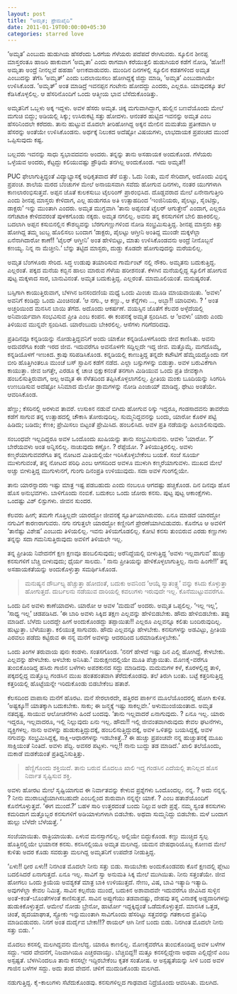 ```yaml
---
layout: post
title: "ಅಮೃತ; ಪ್ರೇಮಖೈದಿ"
date: 2011-01-19T00:00:00+05:30
categories: starred love
---
```

‘ಅಮೃತ’ ಎಂಬುದು ಹುಡುಗಿಯ ಹೆಸರೆಂದು ಓರಗೆಯ ಗೆಳೆಯರು ಪದೆಪದೆ ರೇಗಿಸುವರು. ಸ್ಕೂಲಿನ
ಶೀನಪ್ಪ ಮಾಸ್ತರಂತೂ ಹಾಜರಿ ಹಾಕುವಾಗ ‘ಅಮೃತಾ’ ಎಂದು ರಾಗವಾಗಿ ಕರೆಯುತ್ತಲಿ ಹುಡುಗಿಯರ
ಕಡೆಗೆ ನೋಡಿ, ‘ಹೋ!! ಅಮೃತಾ ಅಂದ್ರೆ ನೀನಲ್ಲವೆ ಹಹಹಾ’ ಅಣಕವಾಡುವರು. ಮುಂದಿನ
ದಿನಗಳಲ್ಲಿ ಸ್ಕೂಲಿನ ಕಡತಗಳಿಂದ ಅಮೃತ ಎಂಬುದನ್ನು ತೆಗೆಸಿ ‘ಅಮೃತ್’ ಎಂದು ಬದಲಾಯಿಸಲು
ಹೋಗಿದ್ದಕ್ಕೆ ಜಿದ್ದು ಮಾಡಿ, ‘ಅಮೃತ’ ಎಂಬುದಾಗಿಯೇ ಉಳಿಸಿಕೊಂಡ. ‘ಅಮೃತ್’ ಅಂತ
ಮಾಡಿದ್ರೆ ಇವನಪ್ಪನ ಗಂಟೇನು ಹೋದದ್ದು ಎಂದರು, ಎಲ್ಲರೂ. ಯಾವುದಕ್ಕೂ ತಲೆ
ಕೆಡಿಸಿಕೊಳ್ಳಲಿಲ್ಲ. ಆ ಹೆಸರಿನೊಂದಿಗೆ ಒಂದು ಆತ್ಮೀಯ ಭಾವ ಬೆಸೆದುಕೊಂಡಿತ್ತು.
<!--more-->
ಅಮೃತನಿಗೆ ಒಬ್ಬಳು ಅಕ್ಕ ಇದ್ದಳು. ಅವಳ ಹೆಸರು ಅಮೃತ. ಚಿಕ್ಕ ಮಗುವಾಗಿದ್ದಾಗ, ಹುಲ್ಲಿನ
ಬಣವೆಯೊಂದು ಮೇಲೆ ಮಗುಚಿ ಬಿದ್ದು; ಅಡಿಯಲ್ಲಿ ಸಿಕ್ಕು; ಉಸಿರುಕಟ್ಟಿ ಸತ್ತು ಹೋದಳು.
ಆನಂತರ ಹುಟ್ಟಿದ ಇವನನ್ನು ಅಮೃತ ಎಂಬ ಹೆಸರಿನಿಂದಲೇ ಕರೆದರು. ತಾನು ಹುಟ್ಟುವ ಮೊದಲೇ
ತೀರಿಹೋಗಿದ್ದ ಅಕ್ಕನ ಮೇಲಿನ ಮಮತೆಯ ಪ್ರತೀಕವಾಗಿ ಆ ಹೆಸರನ್ನು ಅಂತೆಯೇ ಉಳಿಸಿಕೊಂಡನು.
ಅರ್ಥಕ್ಕೆ ನಿಲುಕದ ಅದೆಷ್ಟೋ ವಿಷಯಗಳು, ಲಾಭದಾಯಕ ಪ್ರಪಂಚದ ಮುಂದೆ ಒಪ್ಪಿಸುವುದು ಕಷ್ಟ.

ಬಲ್ಲವರು ಇವನನ್ನು ಸಾಧು ಸ್ವಭಾವದವನು ಅಂದರು. ತನ್ನನ್ನು ತಾನು ಅಸಹಾಯಕ ಅಂದುಕೊಂಡ.
ಗೆಳೆಯರು ಒಳ್ಳೆಯವ ಅಂದರು, ಕೆಟ್ಟದ್ದು ಕಲಿಯುವಷ್ಟು ಪ್ರೌಢಿಮೆ ತನಗಿಲ್ಲ ಅಂದುಕೊಂಡ.
ಇದು ಅಮೃತ!!

PUC ಫೇಲಾಗುತ್ತಿದ್ದಂತೆ ವಿದ್ಯಾಭ್ಯಾಸಕ್ಕೆ ಅಧಿಕೃತವಾದ ತೆರೆ ಬಿತ್ತು. ಓದು ನಿಂತು,
ಮನೆ ಸೇರಿದಾಗ, ಅದೊಂದು ವಿಭಿನ್ನ ಪ್ರಪಂಚ. ಶಾಲೆಯ ಮರದ ಬೆಂಚುಗಳ ಮೇಲೆ ಅನಾಯಸವಾಗಿ
ಸವೆದು ಹೋಗುವ ದಿನಗಳು, ನಂತರ ಯುಗಗಳಾಗಿ ಕಾಣಲಾರಂಭಿಸುತ್ತವೆ. ಅಪ್ಪನ ಜೊತೆ ಕುಲಕಸುಬು
ಟೈಲರಿಂಗ್ ಪ್ರಾರಂಭಿಸಿದ. ದೊಡ್ಡವರಾದ ಮೇಲೆ ಏನೇನಾಗುತ್ತೀರಿ ಎಂದು ಶೀನಪ್ಪ ಮಾಸ್ತರು
ಕೇಳಿದಾಗ, ಎಲ್ಲ ಹುಡುಗರೂ ಅತಿ ಉತ್ಸಾಹದಿಂದ ‘ಇಂಜಿನಿಯರು, ಪೈಲಟ್ಟು, ಸೈಂಟಿಸ್ಟು,
ಡಾಕ್ಟರು’ ಇನ್ನು ಮುಂತಾಗಿ ಎಂದರು. ಅಮೃತ ಮುಗ್ದವಾಗಿ ‘ತಾನು ಅಪ್ಪನಂತೆ ಟೈಲರ್
ಆಗುತ್ತೇನೆ’ ಎಂದಾಗ, ಎಲ್ಲರೂ ನಗೆಚಟಾಕಿ ಕೇಳಿದವರಂತೆ ಪುಳಕಗೊಂಡು ನಕ್ಕರು. ಅಮೃತ
ನಗಲಿಲ್ಲ. ಅವನು ತನ್ನ ಕನಸುಗಳಿಗೆ ಬೇಲಿ ಹಾಕಿರಲಿಲ್ಲ. ಬದಲಾಗಿ ಅಪ್ಪನ ಕಸುಬಿನಲ್ಲಿನ
ಕೌಶಲ್ಯವನ್ನು ಬೆರಗುಗಣ್ಣುಗಳಿಂದ ನೋಡಿ ಸಂಭ್ರಮಿಸುತ್ತಿದ್ದ. ಶೀನಪ್ಪ ಮಾಸ್ತರು ಕಿತ್ತು
ಹೋಗಿದ್ದ ತಮ್ಮ ಜುಬ್ಬ ಹೊಲಿಸಲು ಬಂದಾಗ ‘ಡಾಕ್ಟರು, ಪೈಲಟ್ಟು ಆಗ್ತೀನಿ ಅಂತಿದ್ದ ಮುಂಡೇ
ಮಕ್ಕಳೆಲ್ಲಾ ಏನೆನಾಗಿದಾರೋ ಕಾಣೆ!! ‘ಟೈಲರ್ ಆಗ್ತೀನಿ’ ಅಂತ ಹೇಳಿಬಿಟ್ಟು, ಮಾತು
ಉಳಿಸಿಕೊಂಡವನು ಅಂದ್ರೆ ನೀನೊಬ್ಬನೆ ಕಣಯ್ಯ. ನಿನ್ನ ನಾ ಮೆಚ್ತೀನಿ.‘ ಬೆನ್ನು ತಟ್ಟಿದ
ಮಾಸ್ಟರು, ದುಡ್ಡು ಕೊಡದೇ ಹೋಗುವುದನ್ನು ಮರೆಯಲಿಲ್ಲ.

ಅಮೃತ ಬೆಂಗಳೂರು ಸೇರಿದ. ಸಿದ್ಧ ಉಡುಪು ತಯಾರಿಸುವ ಗಾರ್ಮೆಂಟ್ ನಲ್ಲಿ ನೌಕರಿ. ಅಮೃತನು
ಬದುಕುತ್ತಿದ್ದ. ಎಲ್ಲರಂತೆ. ಪಕ್ಕದ ಮನೆಯ ಕಬ್ಬಿನ ಹಾಲು ಮಾರುವ ಗೆಳೆಯ ಹರೀಶನಂತೆ.
ಕೆಳಗಿನ ಮನೆಯಲ್ಲಿದ್ದ ಸ್ಕೂಲಿಗೆ ಹೋಗುವ ಪುಟ್ಟ ಮಕ್ಕಳಾದ ಸಾರ, ಬಾನುವಿನಂತೆ. ಅಮೃತ
ಬದುಕುತ್ತಿದ್ದ. ಎಲ್ಲರಂತೆ. ಮಾಮೂಲಿಯಂತೆ. ಮನುಷ್ಯರಂತೆ.

ಬಸ್ಸಿಗಾಗಿ ಕಾಯುತ್ತಿರುವಾಗ, ಬೆಳಗಿನ ಜನಸಂದಣಿಯ ಮಧ್ಯೆ ಒಂದು ಮಿಂಚು ಮೂಡಿ
ಮಾಯವಾಯಿತು. ‘ಅವಳು’ ಅವನಿಗೆ ಕಂಡಿದ್ದು ಒಂದು ಮಿಂಚಿನಂತೆ. ‘ಆ ನಗು., ಆ ಕಣ್ಣು., ಆ
ಕೆನ್ನೆಗಳು …, ಅಬ್ಬಾ!! ಯಾರಿವಳು. ? ’ ಅಂತ ಅಚ್ಚರಿಯಿಂದ ಮನಸಿನ ಬಾಯಿ ತೆಗೆದ.
ಅದೊಂದು ಆಕರ್ಷಣೆ. ವಯಸ್ಸಿನ ಜೊತೆಗೆ ಕೆಲವರ ಅಳ್ಳೆದೆಯಲ್ಲಿ ಅನಿವಾರ್ಯವಾಗಿ ಸಂಭವಿಸುವ
ಪ್ರೀತಿ ಎಂಬ ಕಂಪನ. ಈ ಕಂಪನಕ್ಕೆ ಅಮೃತ ಸ್ಪಂದಿಸಿದ. ಆ ‘ಅವಳು’ ಯಾರು ಎಂದು ತಿಳಿಯುವ
ಮುನ್ನವೇ ಸ್ಪಂದಿಸಿದ. ಯಾರೆಂಬುದು ಬೇಕಿರಲಿಲ್ಲ. ಆಸೆಗಳು ಗರಿಗೆದರಿದವು.

ಪ್ರತಿದಿನವೂ ಕನ್ನಡಿಯನ್ನು ನೋಡುತ್ತಿದ್ದವನಿಗೆ ಅಂದು ಯಾಕೋ ಕನ್ನಡಿಯೊಳಗೊಂದು ಜೀವ
ಕಾಣಿಸಿತು. ಅವನು ಅದುವರೆಗೂ ಕಂಡೇ ಇರದ ಜೀವ. ಇದುವರೆಗೂ ಅವನೊಳಗೇ ಸದ್ದಿಲ್ಲದೇ ಇದ್ದ
ಜೀವ. ಮತ್ತೊಮ್ಮೆ. ಮಗದೊಮ್ಮೆ, ಕನ್ನಡಿಯೊಳಗೆ ಇಣುಕಿದ. ಕ್ರಾಪು ಸರಿಪಡಿಸಿಕೊಂಡ.
ಕನ್ನಡಿಯಲ್ಲಿ ಕಾಣುತ್ತಿದ್ದ ತನ್ನದೇ ಕಟೌಟಿಗೆ ಹೆಮ್ಮೆಯದ್ದೊಂದು ನಗೆ ಬೀರಿ
ಹೊತ್ತಿಗಿಂತಲೂ ಮುಂಚೆ ಬಸ್ ಸ್ಟಾಪಿನ ಕಡೆಗೆ ನಡೆದ. ಎಲ್ಲಾ ಬಸ್ಸುಗಳನ್ನು ಬಿಡುತ್ತಾ.
ಅವಳ ಬರುವಿಕೆಗಾಗಿ ಕಾಯುತ್ತಾ. ಜೀವ ಜಗತ್ತೇ, ಎರಡೂ ಕೈ ಚಾಚಿ ಭಿಕ್ಷುಕನಂತೆ ತನಗಾಗಿ
ಮಿಡಿಯುವ ಒಂದು ಪ್ರತಿ ಜೀವಕ್ಕಾಗಿ ಹಂಬಲಿಸುತ್ತಿರುವಾಗ, ಅಲ್ಪ ಅಮೃತ ಈ ಸೆಳೆತದಿಂದ
ತಪ್ಪಿಸಿಕೊಳ್ಳಲಾಗಲಿಲ್ಲ. ಪ್ರೀತಿಯ ಮಂಕು ಬೂದಿಯನ್ನು ಸಿಂಗರಿಸಿ ಉಣಬಡಿಸುವ ಅದೆಷ್ಟೋ
ಸಿನಿಮಾದ ಮೆಲೋ ಡ್ರಾಮಗಳನ್ನು ನೋಡಿ ಎಂಜಾಯ್ ಮಾಡಿದ್ದ. ಥೇಟು ಅಂತೆಯೇ. ಆವರಿಸಿಕೊಂಡ.

ಹೆಣ್ಣು; ಕೆಸರಿನಲ್ಲಿ ಅರಳುವ ತಾವರೆ. ಉಸುಕಿನ ನಡುವೆ ಬಿಗಿದು ಹೋಗುವ ರಿಸ್ಕು ಇದ್ದರೂ,
ಗಂಡಸಾದವನು ತಾವರೆಯ ಕಡೆಗೆ ಸಾಗುವ ತನ್ನ ಉತ್ಸಾಹದಲ್ಲಿ ಚೌಕಾಸಿ ತೋರುವುದಿಲ್ಲ.
ಸುಮ್ಮನಿದ್ದವನನ್ನು ಬಂದು, ಯಾರೋ ಕೊರಳ ಪಟ್ಟಿ ಹಿಡಿದು; ಬಡಿದು; ಕೆಣಕಿ; ಪ್ರೇಮಿಸಲು
ಬಿಟ್ಟಂತೆ ಪ್ರೇಮಿಸಿದ. ಹಂಬಲಿಸಿದ. ಅವಳ ಪ್ರತಿ ನಡೆಯನ್ನು ಹಿಂಬಾಲಿಸುವುದು.

ಸಂಬಂಧವೇ ಇಲ್ಲದಿದ್ದರೂ ಅವಳ ಒಂದೊಂದು ಖುಷಿಯನ್ನು ತಾನು ಸಂಭ್ರಮಿಸುವನು. ಆವಳು ‘ಯಾರೋ.
?’ ಬೇರೆಯವಳು ಅಂತ ಅನ್ನಿಸಲಿಲ್ಲ. ನಾಚುವುದು ಕಣ್ಣೋ. ? ರೆಪ್ಪೆಯೋ. ?
ತಿಳಿಯುತ್ತಿರಲಿಲ್ಲ. ಅವಳು ಕಣ್ಮರೆಯಾಗುವವರೆಗೂ ತನ್ನ ನೋಟದ ಮಿತಿಯಲ್ಲಿಯೇ
ಇರಿಸಿಕೊಳ್ಳಬೇಕೆಂಬ ಬಯಕೆ. ಸಂಜೆ ಸೂರ್ಯ ಮುಳುಗುವಂತೆ, ತನ್ನ ನೋಟದ ಪರಿಧಿ ಎಂಬ
ಆಗಸದಿಂದ ಅವಳೂ ಮುಳುಗಿ ಕಣ್ಮರೆಯಾಗುವಳು. ಮುಖದ ಮೇಲೆ ಅಚ್ಚು ಬೀಳುತ್ತಿದ್ದ
ಮುಗುಳುನಗೆ, ಗುಂಗು ದಿನಂಪ್ರತಿ ಉಳಿಯುವುದು. ಸದಾ ಅವಳ ಗುಂಗಲ್ಲಿಯೇ.

ತಾನು ಯಾರನ್ನಾದರು ಇಷ್ಟು ಮಾತ್ರ ಇಷ್ಟ ಪಡಬಹುದು ಎಂದು ನಂಬಲೂ ಆಗದಷ್ಟು ಹಚ್ಚಿಕೊಂಡ.
ದಿನ ದಿನವೂ ಹೊಸ ಹೊಸ ಅನುಭವಗಳು. ಬಾಳಿಗೊಂದು ನಂಬಿಕೆ. ಬದುಕಲು ಒಂದು ಜೋರು ಕನಸು.
ಪುಟ್ಟ ಪುಟ್ಟ ಆಕಾಂಕ್ಷೆಗಳು. ಒಂದಷ್ಟು ವಿಶ್ ಲಿಸ್ಟುಗಳು. ಜೀವನ ಸುಂದರ.

ಕೆಲವರು ಹೀಗೆ; ತಮಗೇ ಗೊತ್ತಿಲ್ಲದೇ ಯಾರದ್ದೋ ಜೀವನಕ್ಕೆ ಸ್ಪೂರ್ತಿಯಾಗಿರುವರು. ಏನೂ
ಮಾಡದೆ ಯಾರದ್ದೋ ನಗುವಿಗೆ ಕಾರಣರಾಗುವರು. ನಗು ನಗುತ್ತಲೇ ಯಾರದ್ದೋ ಕಣ್ಣೀರಿಗೆ
ಪ್ರೇರಣೆಯಾಗಿಬಿಡುವರು. ಕೊನೆಗೂ ಆ ಅವಳಿಗೆ ‘ತಾನೆಷ್ಟು ವಿಶೇಷ’ ಎಂಬುದು ತಿಳಿಯಲಿಲ್ಲ.
ಇವನು ತಿಳಿಯಗೊಡಲಿಲ್ಲ. ಕೋಟಿ ಕನಸು ತುಂಬಿರುವ ಎರಡು ಕಣ್ಣುಗಳು ತನ್ನನ್ನು ಸದಾ
ಗಮನಿಸುತ್ತಿರುವುದು ಅವಳಿಗೆ ತಿಳಿಯಲೇ ಇಲ್ಲ.

ತನ್ನ ಪ್ರೀತಿಯ ನಿವೇದನೆಗೆ ಕ್ಷಣ ಕ್ಷಣವೂ ಹಂಬಲಿಸುವುದು; ಅರೆನಿದ್ದೆಯಲ್ಲಿ
ಬೀಳುತ್ತಿದ್ದ ‘ಅವಳು ಇಲ್ಲವಾಗುವ’ ಹುಚ್ಚು ಕನಸುಗಳಿಗೆ ಬೆಚ್ಚಿ ಬೀಳುವುದು; ಧೈರ್ಯ
ಸಾಲದು. ‘ ನಾನು ಪ್ರೀತಿಯನ್ನು ಹೇಳಿಕೊಳ್ಳಲಾಗುತ್ತಿಲ್ಲ. ನಾನು ಹಿಂಗೇ!!’ ತನ್ನ
ಅಸಹಾಯಕತೆಯನ್ನು ಅಂದುಕೊಳ್ಳುತ್ತಾ ಸಮರ್ಥಿಸಿಕೊಂಡ.

> ಮನುಷ್ಯನ ದೌರ್ಬಲ್ಯ ಹೆಚ್ಚುತ್ತಾ ಹೋದಂತೆ, ಬದುಕು ಅವನಿಂದ ‘ಆಯ್ಕೆ ಸ್ವಾತಂತ್ರ್ಯ’
> ವನ್ನು ಕಸಿದು ಕೊಳ್ಳುತ್ತಾ ಹೋಗುತ್ತದೆ. ದುರ್ಬಲನು ನಡೆಯುವ ದಾರಿಯಲ್ಲಿ ಕವಲುಗಳು
> ಇರುವುದೇ ಇಲ್ಲ. ಕೊನೆಮುಟ್ಟುವವರೆಗೂ.

ಒಂದು ದಿನ ಅವಳು ಕಾಣೆಯಾದಳು. ಯಾರೋ ಆ ಅವಳ ‘ಮದುವೆ’ ಅಂದರು. ಅಮೃತ ಒಪ್ಪಲಿಲ್ಲ. ‘ಇಲ್ಲ
ಇಲ್ಲ’, ‘ಸಾಧ್ಯ ಇಲ್ಲ’ ಚಡಪಡಿಸಿದ. ‘ಈ ಬಾರಿ ಅವಳು ಸಿಕ್ಕಿದ ತಕ್ಷಣ ಎಲ್ಲವನ್ನು
ಹೇಳಿಬಿಡಬೇಕು. ಹೌದು ಹೇಳಿಬಿಡಬೇಕು. ತಪ್ಪು ಮಾಡಿದೆ. ಬೆಳೆದು ಬಂದದ್ದೇ ಹೀಗೆ
ಅಂದುಕೊಂಡದ್ದು ತಪ್ಪಾಯಿತು!! ಎಲ್ಲರೂ ಎಲ್ಲವನ್ನೂ ಕಲಿತು ಬಂದಿರುವುದಿಲ್ಲ.
ಹುಟ್ಟುತ್ತಾ. ಬೆಳೆಯುತ್ತಾ. ಕಲಿಯುತ್ತ ಸಾಗುವರು. ಹೌದು ಎಲ್ಲವನ್ನೂ ಹೇಳಬೇಕು.
ಕನಸುಗಳನ್ನು ಅಡವಿಟ್ಟು, ಪ್ರೀತಿಯ ಎರವಲು ಪಡೆದು ಕಟ್ಟಿರುವ ಈ ನನ್ನ ಮನೆಗೆ ಅವಳನ್ನು
ಆದರದಿಂದ ಬರಮಾಡಿಕೊಳ್ಳಬೇಕು.’

ಒಂದು ತಿಂಗಳ ತರುವಾಯ ಪುನಃ ಕಂಡಳು. ಸಂತಸಗೊಂಡ. ‘ನನಗೆ ಹೇಳದೆ ಇಷ್ಟು ದಿನ ಎಲ್ಲಿ
ಹೋಗಿದ್ದೆ. ಕೇಳಬೇಕು. ಎಲ್ಲವನ್ನು ಹೇಳಬೇಕು. ಅಳಬೇಕು ಅನಿಸಿತು.’ ಮರುಕ್ಷಣದಲ್ಲಿಯೇ
ಮೂತಿ ಪೆಚ್ಚಾಯಿತು. ಮೊಣಕೈ-ವರೆಗೂ ತುಂಬಿಕೊಂಡಿದ್ದ ಹಸಿರು ಗಾಜಿನ ಬಳೆಗಳು ಅಪಶಕುನದ
ಸದ್ದು ಮಾಡಿದವು. ಮದುಮಗಳ ಕಳೆ, ಕೊರಳಲ್ಲಿದ್ದ ತಾಳಿ, ಪಕ್ಕದಲ್ಲಿದ್ದ ಮತ್ತೊಬ್ಬ
ಗಂಡಸಿನ ಮುಖ ಹಂತಹಂತವಾಗಿ ತೆರೆದುಕೊಂಡವು. ತಲೆ ತಿರುಗಿ ಬಂತು. ಬಟ್ಟೆ
ಕತ್ತರಿಸುತ್ತಿದ್ದ ಕತ್ತರಿಯಲ್ಲಿ ಹೊಟ್ಟೆಯನ್ನೇ ಇರಿದುಕೊಂಡು ಬಿಡಬೇಕೆಂಬ ಹತಾಶೆ.

ಕೆಲಸದಿಂದ ವಾಪಾಸು ಮನೆಗೆ ಹೊರಟ. ಮನೆ ಸೇರಲಾರದೇ, ಹತ್ತಿರದ ಪಾರ್ಕಿನ ಮೂಲೆಯೊಂದರಲ್ಲಿ
ಹೋಗಿ ಕುಳಿತ. ‘ಅಷ್ಟಕ್ಕೂ!! ಯಾತಕ್ಕಾಗಿ ಬದುಕಬೇಕು. ಸಾಕು; ಈ ಜನ್ಮಕ್ಕೆ ಇಷ್ಟು
ಸಾಕಲ್ಲವೇ.’ ಅಳುಮುಂಜಿಯಂತಾದ. ಅಮೃತ ನತದೃಷ್ಟ. ಸಾಯುವ ಆಲೋಚನೆಗಳು ಹಿಂದೆ ಬಂದವು.
‘ತಾನು ಇಲ್ಲವಾದರೆ ಏನಾಗುವುದು. ? ಏನೂ ಇಲ್ಲ. ಯಾರು ಇದ್ದರೂ, ಇಲ್ಲವಾದರೂ, ಇಲ್ಲಿ
ನಿಲ್ಲುವುದು ಏನು ಇಲ್ಲ. ಹೌದು!! ಇಲ್ಲಿ ಜೀವಂತವಾಗಿರುವುದು ಕೇವಲ ಘಟನೆಗಳು,
ವ್ಯಕ್ತಿಗಳಲ್ಲ. ನಾನು ಅವಳನ್ನು ಹುಡುಕುತ್ತಿದ್ದುದಕ್ಕೆ, ಹಂಬಲಿಸುತ್ತಿದ್ದುದಕ್ಕೆ,
ಅವಳ ಒಳಿತನ್ನು ಬಯಸಿದ್ದಕ್ಕೆ, ಅವಳ ನಗುವನ್ನು ಸಂಭ್ರಮಿಸಿದ್ದಕ್ಕೆ,
ಸಾಕ್ಷಿ-ಆಧಾರಗಳನ್ನು ಇಡಬೇಕಿತ್ತೆ..? ಈ ಹುಚ್ಚು ಪ್ರಪಂಚವೇ ನನ್ನ ಹುಚ್ಚುತನಕ್ಕೆ ಮೂಖ
ಸಾಕ್ಷಿಯಂತೆ ನಿಂತಿದೆ. ಅವಳು ಪೆದ್ದಿ. ಅವಸರ ಪಟ್ಟಳು. ಇಲ್ಲ!! ನಾನು ಬುದ್ದು ತಡ
ಮಾಡಿದೆ.’ ಖಾಲಿ ತಲೆಯೊಂದು, ಮಕಾಡೆ ಮಡಕೆಯಂತೆ ಪ್ರತಿಧ್ವನಿಸುತ್ತಿತ್ತು.

> ಹೆಣ್ಣಿಗೊಂದು ಶಕ್ತಿಯಿದೆ. ತಾನು ಬರುವ ಮೊದಲೂ ಖಾಲಿ ಇದ್ದ ಗಂಡಸಿನ ಎದೆಯಲ್ಲಿ
> ತಾನಿಲ್ಲದ ಹೊಸ ನಿರ್ವಾತ ಸೃಷ್ಟಿಸುವ ಶಕ್ತಿ.

ಅವಳು ಹೋರಟ ಮೇಲೆ ಸೃಷ್ಟಿಯಾಗುವ ಈ ನಿರ್ವಾತವನ್ನು ಕೇಳುವ ಪ್ರಶ್ನೆಗಳು ಒಂದೊಂದಲ್ಲ.
ನನ್ನ. ? ಅದು ನನ್ನನ್ನ. ? ನೀನು ಮುರಾಬಟ್ಟೆಯಾಗಿಸಬಹುದೇ ಎಂಬಲ್ಲಿಂದ ಶುರುವಾಗಿ
ನನ್ನನ್ನೇ ಯಾಕೆ. ? ಎಂಬ ಹತಾಶೆಯೊಂದಿಗೆ ಕೊನೆಗೊಳ್ಳುತ್ತವೆ. ‘ಈಗ ಮುಂದೆ.?’ ಬಹಳ ಸಾರಿ
ಉತ್ತರದಂತೆ ಬಂದು ನಿಲ್ಲುವ ಅದೇ ಪ್ರಶ್ನೆ. ನಮ್ಮ ಸ್ವಂತ ಕನಸುಗಳು ಕಮರಿದಾಗ ಮತ್ತೊಬ್ಬರ
ಕನಸುಗಳಿಗೆ ಅಡಿಯಾಳುಗಳಾಗಿ ಬಿಡಬೇಕು. ಅಥವಾ ಸುಮ್ಮನಿದ್ದು ಬಿಡಬೇಕು. ಮಳೆ ಬಂದಾಗ
ಹುಲ್ಲು ಬೆಳೆದೇ ಬೆಳೆಯತ್ತೆ. ’

ಸಂಜೆಯಾಯಿತು. ರಾತ್ರಿಯಾಯಿತು. ಏಳುವ ಮನಸ್ಸಾಗಲಿಲ್ಲ. ಅಲ್ಲಿಯೇ ಬಿದ್ದುಕೊಂಡ. ಕಣ್ಣು
ಮುಚ್ಚಿದ ಸ್ವಲ್ಪ ಹೊತ್ತಿನಲ್ಲಿಯೇ ಭಯಾನಕ ಕನಸು. ಕನಸಿನಲ್ಲಿಯೂ ಅಮೃತ ಮಲಗಿದ್ದ. ಯಮನ
ವೇಷಧಾರಿಯೊಬ್ಬ ಕೋಣದ ಮೇಲೆ ಕುಳಿತು ಅದರ ಕೊಡು ಸವರುತ್ತಾ ಮಲಗಿದ್ದ ಅಮೃತನಿಗೆ ಉಪದೇಶ
ನೀಡುತ್ತಿದ್ದ.

‘ಏಳು!! ಧೀರ ಏಳು!! ನಿನಗಿಂತ ಮೊದಲೇ ನೀನು ಸತ್ತು ಬಿಡು. ಸಾಯಬೇಕು ಅಂದುಕೊಂಡವರು ಕೊನೆ
ಕ್ಷಣದಲ್ಲಿ ಪ್ಲೇಟು ಬದಲಿಸಿದರೆ ಏನಾಗುತ್ತದೆ. ಏನೂ ಇಲ್ಲ. ಸಾವಿಗೆ ಸ್ವಾ ಅನುಮತಿ
ಸಿಕ್ಕ ಮೇಲೆ ಮುಗಿಯಿತು. ನೀನು ಸತ್ತಂತೆಯೇ. ಜೀವ ಹೋಗಲು ಒಂದು ಕ್ರಿಯೆಯ ಅವಶ್ಯಕತೆ
ಮಾತ್ರ ಬಾಕಿ ಉಳಿಯುತ್ತದೆ. ನೇಣು, ವಿಷ, ಬಾವಿ ಇತ್ಯಾದಿ ಇತ್ಯಾದಿ. ಅವುಗಳೆಲ್ಲಾ ಕೇವಲ
ನಿಮಿತ್ತ. ಸಾವಿನ ಕಲ್ಪನೆಯ ಮುಂದೆ, ಬದುಕಿನ ಅಶಾವಾದವೇ ಇದುವರೆಗೂ ಜೀವಿಸಿದ ಸುಳ್ಳಿನ
ಅಂತೆ-ಕಂತೆ-ಬೊಂತೆಗಳಂತೆ ಕಾಣಿಸುತ್ತವೆ. ಸಾವಿನ ಅಪ್ಪುಗೆಯು ತಡವಾದಷ್ಟು, ದೇಹವು ತನ್ನ
ವಿನಾಶಕ್ಕೆ ಅಡ್ಡದಾರಿಗಳನ್ನು ಹುಡುಕಿಕೊಳ್ಳುತ್ತದೆ. ಆಮೇಲೆ ನೋಡು ಬ್ರೇನೋ, ಹಾರ್ಟೋ
ಇದ್ದಕ್ಕಿದ್ದಂತೆ ಒಡೆದುಕೊಳ್ಳುತ್ತದೆ. ಮಾನಸಿಕ ಒತ್ತಡ, ಚಿಂತೆ, ಹೃದಯಾಘಾತ, ಸ್ಟ್ರೋಕು
ಇನ್ನುಮುಂತಾಗಿ ಸಾವಿಗೊಂದು ಹೆಸರಿಟ್ಟು ಸತ್ತವರನ್ನು ಗತಕಾಲದ ಪ್ರತಿನಿಧಿ
ಮಾಡಿಬಿಡುವರು. ನಿನಗೆ ಅಂತ ದುರ್ದೈವ ಬೇಕಾ!!? ರಾಯಲ್ ಆಗಿ ನೀನೆ ಬಂದು ಬಿಡು. ನಿನಗಿಂತ
ಮೊದಲೇ ನೀನು ಸತ್ತು ಬಿಡು. ’

ಮೊದಲು ಕನಸಲ್ಲಿ ಮಲಗಿದ್ದವನು ಮೇಲೆದ್ದ. ಯಾರೂ ಕಾಣಲಿಲ್ಲ. ಮೊಣಕೈವರೆಗೂ
ತುಂಬಿಕೊಂಡಿದ್ದ ಅವಳ ಬಳೆಗಳ ಸದ್ದು. ಇದರ ವೇದನೆಗೆ, ನಿಜವಾಗಿಯೂ ಎಚ್ಚರವಾಯ್ತು.
ಬೆಚ್ಚಿಬಿದ್ದ!! ಮತ್ತೂ ಕನಸಲ್ಲಿದ್ದೇನಾ ಅಥವಾ ಎಲ್ಲಿದ್ದೇನೆ ಎಂಬ ಅಸ್ಪಷ್ಟತೆ.
ಬೆಳಗಿನಿಂದಲೂ ತಾನು ಕನಸಲ್ಲೇ ಇದ್ದಿರಬೇಕೆಂಬ ಕೃತಕ ಸಂತೋಷ. ಆ ಅಸ್ಪಷ್ಟತೆಯನ್ನು ಸೀಳಿ
ಬಂದ ಅವಳ ಗಾಜಿನ ಬಳೆಗಳ ಸದ್ದು. ಅದು ತಂದ ವೇದನೆ. ಚಳಿಗೆ ಮುದುಡಿಕೊಂಡು ಮಲಗಿದ.

ನಡುಗುತ್ತಿದ್ದ. ಕೈ-ಕಾಲುಗಳು ಸೆಟೆದುಕೊಂಡವು. ಕನಸುಗಳಿಲ್ಲದ ಗಾಢವಾದ ನಿದ್ರೆಯೊಂದು
ಆವರಿಸಿತು. ಮಲಗಿದ.